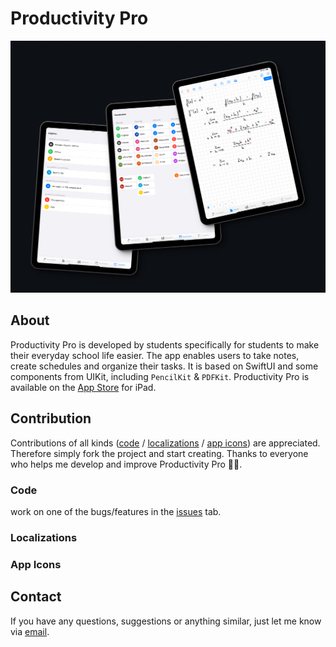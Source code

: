 # Productivity Pro
![Productivity Pro](preview.png)

## About
Productivity Pro is developed by students specifically for students to make their everyday school life easier. The app enables users to take notes, create schedules and organize their tasks. It is based on SwiftUI and some components from UIKit, including `PencilKit` & `PDFKit`.
Productivity Pro is available on the [App Store](https://apps.apple.com/us/app/productivity-pro/id6449678571) for iPad.

## Contribution
Contributions of all kinds ([code](#code) / [localizations](#localizations) / [app icons](#app-icons)) are appreciated. Therefore simply fork the project and start creating.
Thanks to everyone who helps me develop and improve Productivity Pro 🙏💕.

### Code
work on one of the bugs/features in the [issues](https://github.com/stoobit/Productivity-Pro/issues) tab. 

### Localizations 

### App Icons

## Contact 
If you have any questions, suggestions or anything similar, just let me know via [email](mailto:support@stoobit.com).
